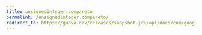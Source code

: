 ```yaml
---
title: unsignedinteger.compareto
permalink: /unsignedinteger.compareto/
redirect_to: https://guava.dev/releases/snapshot-jre/api/docs/com/google/common/primitives/UnsignedInteger.html#compareTo-com.google.common.primitives.UnsignedInteger-
---
```

